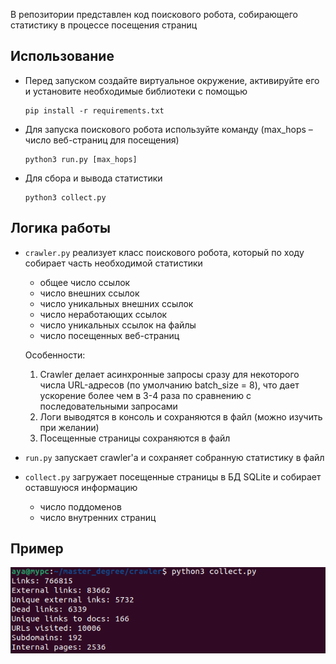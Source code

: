 В репозитории представлен код поискового робота, собирающего статистику в процессе посещения страниц

## Использование
* Перед запуском создайте виртуальное окружение, активируйте его и установите необходимые библиотеки с помощью
  ```
  pip install -r requirements.txt
  ```
* Для запуска поискового робота используйте команду (max_hops – число веб-страниц для посещения)
  ```
  python3 run.py [max_hops]
  ```
* Для сбора и вывода статистики
  ```
  python3 collect.py
  ```  

## Логика работы
* `crawler.py` реализует класс поискового робота, который по ходу собирает часть необходимой статистики
    * общее число ссылок
    * число внешних ссылок 
    * число уникальных внешних ссылок
    * число неработающих ссылок 
    * число уникальных ссылок на файлы 
    * число посещенных веб-страниц

  Особенности: 
  1. Crawler делает асинхронные запросы сразу для некоторого числа URL-адресов (по умолчанию batch_size = 8),
  что дает ускорение более чем в 3-4 раза по сравнению с последовательными запросами
  2. Логи выводятся в консоль и сохраняются в файл (можно изучить при желании)
  3. Посещенные страницы сохраняются в файл

* `run.py` запускает crawler'a и сохраняет собранную статистику в файл
* `collect.py` загружает посещенные страницы в БД SQLite и собирает оставшуюся информацию
    * число поддоменов
    * число внутренних страниц

## Пример
![example](img/example.png)
